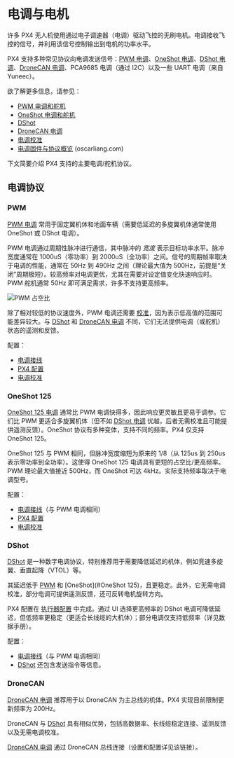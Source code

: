 # 电调与电机

许多 PX4 无人机使用通过电子调速器（电调）驱动飞控的无刷电机。电调接收飞控的信号，并利用该信号控制输出到电机的功率水平。

PX4 支持多种常见协议向电调发送信号：[PWM 电调](../peripherals/pwm_escs_and_servo.md)、[OneShot 电调](../peripherals/oneshot.md)、[DShot 电调](../peripherals/dshot.md)、[DroneCAN 电调](../dronecan/escs.md)、PCA9685 电调（通过 I2C）以及一些 UART 电调（来自 Yuneec）。

欲了解更多信息，请参见：

- [PWM 电调和舵机](../peripherals/pwm_escs_and_servo.md)
- [OneShot 电调和舵机](../peripherals/oneshot.md)
- [DShot](../peripherals/dshot.md)
- [DroneCAN 电调](../dronecan/escs.md)
- [电调校准](../advanced_config/esc_calibration.md)
- [电调固件与协议概览](https://oscarliang.com/esc-firmware-protocols/) (oscarliang.com)

下文简要介绍 PX4 支持的主要电调/舵机协议。

## 电调协议

### PWM

[PWM 电调](../peripherals/pwm_escs_and_servo.md) 常用于固定翼机体和地面车辆（需要低延迟的多旋翼机体通常使用 OneShot 或 DShot 电调）。

PWM 电调通过周期性脉冲进行通信，其中脉冲的 _宽度_ 表示目标功率水平。脉冲宽度通常在 1000uS（零功率）到 2000uS（全功率）之间。信号的周期帧率取决于电调的性能，通常在 50Hz 到 490Hz 之间（理论最大值为 500Hz，前提是“关闭”周期极短）。较高频率对电调更优，尤其在需要对设定值变化快速响应时。PWM 舵机通常 50Hz 即可满足需求，许多不支持更高频率。

![PWM 占空比](../../assets/peripherals/esc_pwm_duty_cycle.png)

除了相对较低的协议速度外，PWM 电调还需要 [校准](../advanced_config/esc_calibration.md)，因为表示低高值的范围可能差异较大。与 [DShot](#DShot) 和 [DroneCAN 电调](#DroneCAN) 不同，它们无法提供电调（或舵机）状态的遥测和反馈。

配置：

- [电调接线](../peripherals/pwm_escs_and_servo.md)
- [PX4 配置](../peripherals/pwm_escs_and_servo.md#px4-configuration)
- [电调校准](../advanced_config/esc_calibration.md)

### OneShot 125

[OneShot 125 电调](../peripherals/oneshot.md) 通常比 PWM 电调快得多，因此响应更灵敏且更易于调参。它们比 PWM 更适合多旋翼机体（但不如 [DShot 电调](#DShot) 优越，后者无需校准且可能提供遥测反馈）。OneShot 协议有多种变体，支持不同的频率。PX4 仅支持 OneShot 125。

OneShot 125 与 PWM 相同，但脉冲宽度缩短为原来的 1/8（从 125us 到 250us 表示零功率到全功率）。这使得 OneShot 125 电调具有更短的占空比/更高频率。PWM 理论最大值接近 500Hz，而 OneShot 可达 4kHz。实际支持频率取决于电调型号。

配置：

- [电调接线](../peripherals/pwm_escs_and_servo.md)（与 PWM 电调相同）
- [PX4 配置](../peripherals/oneshot.md#px4-configuration)
- [电调校准](../advanced_config/esc_calibration.md)

### DShot

[DShot](../peripherals/dshot.md) 是一种数字电调协议，特别推荐用于需要降低延迟的机体，例如竞速多旋翼、垂直起降（VTOL）等。

其延迟低于 [PWM](#PWM) 和 [OneShot](#OneShot 125)，且更稳定。此外，它无需电调校准，部分电调可提供遥测反馈，还可反转电机旋转方向。

PX4 配置在 [执行器配置](../config/actuators.md) 中完成。通过 UI 选择更高频率的 DShot 电调可降低延迟，但低频率更稳定（更适合长线缆的大机体）；部分电调仅支持低频率（详见数据手册）。

配置：

- [电调接线](../peripherals/pwm_escs_and_servo.md)（与 PWM 电调相同）
- [DShot](../peripherals/dshot.md) 还包含发送指令等信息。

### DroneCAN

[DroneCAN 电调](../dronecan/escs.md) 推荐用于以 DroneCAN 为主总线的机体。PX4 实现目前限制更新频率为 200Hz。

DroneCAN 与 [DShot](#DShot) 具有相似优势，包括高数据率、长线缆稳定连接、遥测反馈以及无需电调校准。

[DroneCAN 电调](../dronecan/escs.md) 通过 DroneCAN 总线连接（设置和配置详见该链接）。